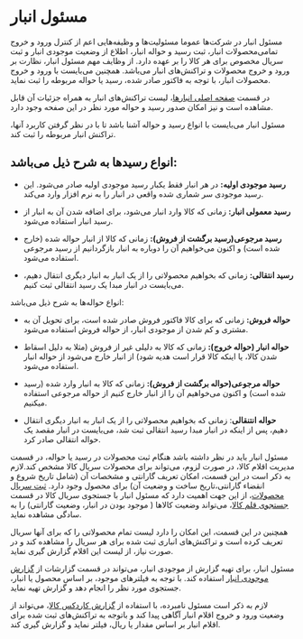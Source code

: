 
# مسئول انبار
                                                                                                   
                                                                                                                                                                                                        
مسئول انبار در شرکت‌ها عموما مسئولیت‌ها و وظیفه‌هایی اعم از کنترل ورود و خروج تمامی‌محصولات انبار، ثبت رسید و حواله انبار، اطلاع از وضعیت موجودی انبار و ثبت سریال مخصوص برای هر کالا را بر عهده دارد.
از وظایف مهم مسئول انبار، نظارت بر ورود و خروج محصولات و تراکنش‌های انبار می‌باشد. همچنین می‌بایست با ورود و خروج محصولات انبار، با توجه به فاکتور صادر شده، رسید یا حواله مربوطه را ثبت نماید.

در قسمت [صفحه اصلی انبارها](https://github.com/1stco/PayamGostarDocs/blob/master/Help/Buy-warehouse-sales/Store/Store.md)، لیست تراکنش‌های انبار به همراه جزئیات آن قابل مشاهده است و نیز امکان صدور رسید و حواله مورد نظر در این صفحه وجود دارد.

مسئول انبار می‌بایست با انواع رسید و حواله آشنا باشد تا با در نظر گرفتن کاربرد آنها، تراکنش انبار مربوطه را ثبت کند.

## انواع رسیدها به شرح ذیل می‌باشد:

- **رسید موجودی اولیه:** در هر انبار فقط یکبار رسید موجودی اولیه صادر می‌شود. این رسید موجودی سر شماری شده واقعی در انبار را به نرم افزار وارد می‌کند.

- **رسید معمولی انبار:** زمانی که کالا وارد انبار می‌شود، برای اضافه شدن آن به انبار از رسید انبار استفاده می‌شود.

- **رسید مرجوعی(رسید برگشت از فروش):** زمانی که کالا از انبار حواله شده (خارج شده است) و اکنون می‌خواهیم آن را دوباره به انبار بازگردانیم از رسید مرجوعی استفاده می‌شود.

- **رسید انتقالی:** زمانی که بخواهیم محصولاتی را از یک انبار به انبار دیگری انتقال دهیم، می‌بایست در انبار مبدا یک رسید انتقالی ثبت کنیم.

انواع حواله‌ها به شرح ذیل می‌باشد:

- **حواله فروش:** زمانی که برای کالا فاکتور فروش صادر شده است، برای تحویل آن به مشتری و کم شدن از موجودی انبار، از حواله فروش استفاده می‌شود.

- **حواله انبار (حواله خروج):** زمانی که کالا به دلیلی غیر از فروش (مثلا به دلیل اسقاط شدن کالا، یا اینکه کالا قرار است هدیه شود) از انبار خارج می‌شود از حواله انبار استفاده می‌شود.

- **حواله مرجوعی(حواله برگشت از فروش):** زمانی که کالا به انبار وارد شده (رسید شده است) و اکنون می‌خواهیم آن را از انبار خارج کنیم از حواله مرجوعی استفاده میکنیم.

- **حواله انتنقالی**: زمانی که بخواهیم محصولاتی را از یک انبار به انبار دیگری انتقال دهیم، پس از اینکه در انبار مبدا رسید انتقالی ثبت شد، می‌بایست در انبار مقصد یک حواله انتقالی صادر کرد.

مسئول انبار باید در نظر داشته باشد هنگام ثبت محصولات در رسید یا حواله، در قسمت مدیریت اقلام کالا، در صورت لزوم، می‌تواند برای محصولات سریال کالا مشخص کند.لازم به ذکر است در این قسمت، امکان تعریف گارانتی و مشخصات آن (شامل تاریخ شروع و انقضاء گارانتی،تاریخ ساخت و وضعیت آن) برای محصول وجود دارد. [ثبت سریال محصولات](https://github.com/1stco/PayamGostarDocs/blob/master/Help/Settings/Manage-all-kinds-of-profiles/sabt-serial.md)، از این جهت اهمیت دارد که مسئول انبار با جستجوی سریال کالا در قسمت [جستجوی قلم کالا](https://github.com/1stco/PayamGostarDocs/blob/master/Help/InventoryManagement/GeneratingWarehouseRecieptSerialNumbers.md)، می‌تواند وضعیت کالاها ( موجود بودن در انبار، وضعیت گارانتی) را به سادگی مشاهده نماید.


همچنین در این قسمت، این امکان را دارد لیست تمام محصولاتی را که برای آنها سریال تعریف کرده است و تراکنش‌های انباری ثبت شده برای هر سریال را مشاهده کند و در صورت نیاز، از لیست این اقلام گزارش گیری  نماید.


مسئول انبار، برای تهیه گزارش از موجودی انبار، می‌تواند در قسمت گزارشات از [گزارش موجودی انبار](https://github.com/1stco/PayamGostarDocs/blob/master/Help/Management-and-reports/Warehouse-reports/Warehouse-inventory-report/Warehouse-inventory-report.md) استفاده کند. با توجه به فیلتر‌های موجود، بر اساس محصول یا انبار، جستجوی مورد نظر را انجام دهد و گزارش تهیه نماید.


لازم به ذکر است مسئول نامبرده، با استفاده از [گزارش کاردکس کالا](https://github.com/1stco/PayamGostarDocs/blob/master/Help/Management-and-reports/Warehouse-reports/Product-Cardex-Report/Product-Cardex-Report.md)، می‌تواند از وضعیت ورود و خروج اقلام انبار آگاهی پیدا کند و باتوجه به تراکنش‌های ثبت شده برای اقلام انبار بر اساس مقدار یا ریال، فیلتر نماید و گزارش گیری کند.



